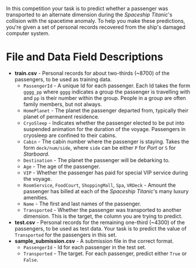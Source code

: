 <div class="markdown-converter__text--rendered"><p>In this competition your task is to predict whether a passenger was transported to an alternate dimension during the <em>Spaceship Titanic</em>'s collision with the spacetime anomaly. To help you make these predictions, you're given a set of personal records recovered from the ship's damaged computer system.</p>

<h1>File and Data Field Descriptions</h1>

<ul>
<li><strong>train.csv</strong> - Personal records for about two-thirds (~8700) of the passengers, to be used as training data.
<ul><li><code>PassengerId</code> - A unique Id for each passenger. Each Id takes the form <code>gggg_pp</code> where <code>gggg</code> indicates a group the passenger is travelling with and <code>pp</code> is their number within the group. People in a group are often family members, but not always.</li>
<li><code>HomePlanet</code> - The planet the passenger departed from, typically their planet of permanent residence.</li>
<li><code>CryoSleep</code> - Indicates whether the passenger elected to be put into suspended animation for the duration of the voyage. Passengers in cryosleep are confined to their cabins.</li>
<li><code>Cabin</code> - The cabin number where the passenger is staying. Takes the form <code>deck/num/side</code>, where <code>side</code> can be either <code>P</code> for <em>Port</em> or <code>S</code> for <em>Starboard</em>.</li>
<li><code>Destination</code> - The planet the passenger will be debarking to.</li>
<li><code>Age</code> - The age of the passenger.</li>
<li><code>VIP</code> - Whether the passenger has paid for special VIP service during the voyage.</li>
<li><code>RoomService</code>, <code>FoodCourt</code>, <code>ShoppingMall</code>, <code>Spa</code>, <code>VRDeck</code> - Amount the passenger has billed at each of the <em>Spaceship Titanic</em>'s many luxury amenities.</li>
<li><code>Name</code> - The first and last names of the passenger.</li>
<li><code>Transported</code> - Whether the passenger was transported to another dimension. This is the target, the column you are trying to predict.</li></ul></li>
<li><strong>test.csv</strong> - Personal records for the remaining one-third (~4300) of the passengers, to be used as test data. Your task is to predict the value of <code>Transported</code> for the passengers in this set. </li>
<li><strong>sample_submission.csv</strong> - A submission file in the correct format.
<ul><li><code>PassengerId</code> - Id for each passenger in the test set.</li>
<li><code>Transported</code> - The target. For each passenger, predict either <code>True</code> or <code>False</code>.</li></ul></li>
</ul></div>